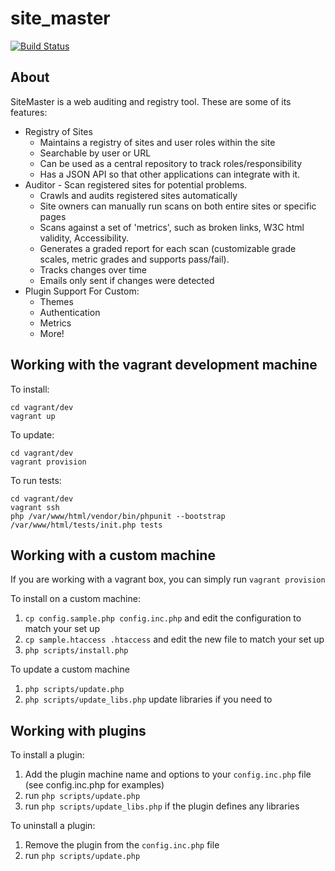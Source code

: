 site_master
===========

[![Build Status](https://travis-ci.org/UNLSiteMaster/site_master.svg?branch=master)](https://travis-ci.org/UNLSiteMaster/site_master)

About
-----
SiteMaster is a web auditing and registry tool.  These are some of its features:
* Registry of Sites
  * Maintains a registry of sites and user roles within the site
  * Searchable by user or URL
  * Can be used as a central repository to track roles/responsibility
  * Has a JSON API so that other applications can integrate with it.
* Auditor - Scan registered sites for potential problems.
  * Crawls and audits registered sites automatically
  * Site owners can manually run scans on both entire sites or specific pages
  * Scans against a set of 'metrics', such as broken links, W3C html validity, Accessibility.
  * Generates a graded report for each scan (customizable grade scales, metric grades and supports pass/fail).
  * Tracks changes over time
  * Emails only sent if changes were detected
* Plugin Support For Custom:
  * Themes
  * Authentication
  * Metrics
  * More!

Working with the vagrant development machine
--------------------------------------------
To install:
```
cd vagrant/dev
vagrant up
```

To update:
```
cd vagrant/dev
vagrant provision
```

To run tests:
```
cd vagrant/dev
vagrant ssh
php /var/www/html/vendor/bin/phpunit --bootstrap /var/www/html/tests/init.php tests
```

Working with a custom machine
-----------------------------
If you are working with a vagrant box, you can simply run `vagrant provision`

To install on a custom machine:

1. `cp config.sample.php config.inc.php` and edit the configuration to match your set up
2. `cp sample.htaccess .htaccess` and edit the new file to match your set up
3. `php scripts/install.php`

To update a custom machine

1. `php scripts/update.php`
2. `php scripts/update_libs.php` update libraries if you need to

Working with plugins
------------------
To install a plugin:

1. Add the plugin machine name and options to your `config.inc.php` file (see config.inc.php for examples)
2. run `php scripts/update.php`
3. run `php scripts/update_libs.php` if the plugin defines any libraries

To uninstall a plugin:

1. Remove the plugin from the `config.inc.php` file
2. run `php scripts/update.php`
